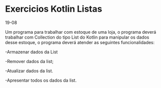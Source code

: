 # Exercicios Kotlin Listas
 
19-08
<p align="left">Um programa para trabalhar com estoque de uma loja, o programa deverá
trabalhar com Collection do tipo List do Kotlin para manipular os dados desse estoque, o
programa deverá atender as seguintes funcionalidades:</h2>
 
<p align="left">-Armazenar dados da List
<p align="left">-Remover dados da list;
<p align="left">-Atualizar dados da list.
<p align="left">-Apresentar todos os dados da list.
